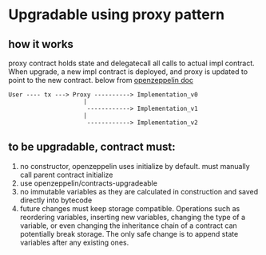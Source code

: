 # Upgradable using proxy pattern
## how it works
proxy contract holds state and delegatecall all calls to actual impl contract. When upgrade, a new impl contract is deployed, and proxy is updated to point to the new contract. below from [openzeppelin doc](https://docs.openzeppelin.com/upgrades-plugins/1.x/proxies#upgrading-via-the-proxy-pattern)
```
User ---- tx ---> Proxy ----------> Implementation_v0
                     |
                      ------------> Implementation_v1
                     |
                      ------------> Implementation_v2

```

## to be upgradable, contract must:
1. no constructor, openzeppelin uses initialize by default. must manually call parent contract initialize
2. use openzeppelin/contracts-upgradeable
3. no immutable variables as they are calculated in construction and saved directly into bytecode
4. future changes must keep storage compatible. Operations such as reordering variables, inserting new variables, changing the type of a variable, or even changing the inheritance chain of a contract can potentially break storage. The only safe change is to append state variables after any existing ones.